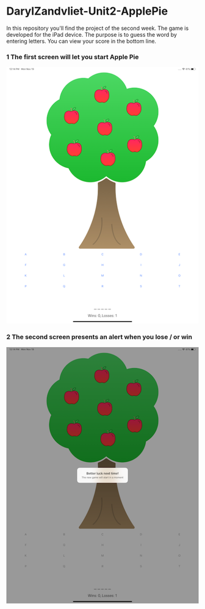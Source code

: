 # DarylZandvliet-Unit2-ApplePie

In this repository you'll find the project of the second week. The game is developed for the iPad device.
The purpose is to guess the word by entering letters. You can view your score in the bottom line.

### 1 The first screen will let you start Apple Pie 

![StartScreen](/doc/StartScreen.png)


### 2 The second screen presents an alert when you lose / or win
![LoserScreen](/doc/LoserScreen.png)
